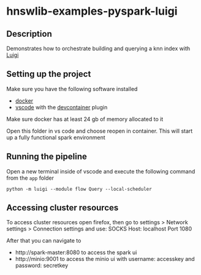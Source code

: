 hnswlib-examples-pyspark-luigi
==============================

## Description

Demonstrates how to orchestrate building and querying a knn index with [Luigi](https://github.com/spotify/luigi)

## Setting up the project

Make sure you have the following software installed

- [docker](https://www.docker.com/products/docker-desktop/)
- [vscode](https://code.visualstudio.com/) with the [devcontainer](https://marketplace.visualstudio.com/items?itemName=ms-vscode-remote.remote-containers) plugin

Make sure docker has at least 24 gb of memory allocated to it

Open this folder in vs code and choose reopen in container. This will start up a fully functional spark environment

## Running the pipeline

Open a new terminal inside of vscode and execute the following command from the `app` folder


    python -m luigi --module flow Query --local-scheduler

## Accessing cluster resources

To access cluster resources open firefox, then go to settings > Network settings > Connection settings and use:
SOCKS Host: localhost Port 1080

After that you can navigate to

- http://spark-master:8080 to access the spark ui
- http://minio:9001 to access the minio ui with username: accesskey and password: secretkey